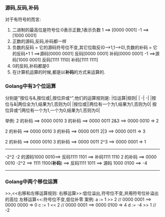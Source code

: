 ### 源码,反码,补码
对于有符号的而言:
1. 二进制的最高位是符号位:0表示正数,1表示负数
1 ==> [0000 0001]  -1 ==>[1000 0001]
2. 正数的源码,反码,补码都一样
3. 负数的反码 = 它的源码符号位不变,其它位取反(0-->1,1-->0),负数的补码 = 它的反码+1
1 ==>源码[0000 0001]  反码[0000 0001]  补码[0000 0001]
-1 ==>源码[1000 0001]  反码[1111 1110]  补码[1111 1111]
4. 0的反码,补码都是0
5. 在计算机运算的时候,都是以**补码**的方式来运算的.

### Golang中有3个位运算
分别是"按位与&,按位或|,按位异或^",他们的运算规则是:
|位运算|规则|
|   -|  -|
|按位与&|两位全为1,结果为1,否则为0|
|按位或\||两位有一个为1,结果为1,否则为0|
按位异或^|两位有一个为1,一个为0,结果为1,否则为0|

举例:
2 的补码 ==> 0000 0010
3 的补码 ==> 0000 0011
2&3     ==> 0000 0010 => 2

2 的补码 ==> 0000 0010
3 的补码 ==> 0000 0011
2|3     ==> 0000 0011 => 3

2 的补码 ==> 0000 0010
3 的补码 ==> 0000 0011
2^3     ==> 0000 0001 => 1

----
-2^2
-2 的源码1000 0010==> 反码1111 1101 ==> 补码1111 1110
2 的补码 ==> 0000 0010
-2^2 ==> 1111 1100(**补码**) ==> 反码1111 1011 ==> 源码 1000 0100 ==> -4

----

### Golang中两个移位运算
\>>,<<右移和左移运算规则:
右移运算>>:低位溢出,符号位不变,并用符号位补溢出的高位
左移运算<<:符号位不变,低位补零
案例:
a := 1 >> 2  // 0000 0001 ==> 0000 0000 => 0
c := 1 << 2  // 0000 0001 ==> 0000 0100 => 4
d := -4 >> 1  // -2